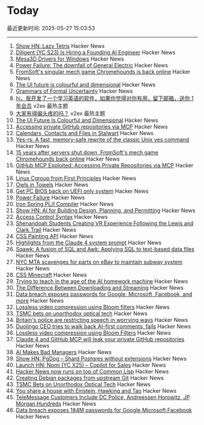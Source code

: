 # Today

最近更新时间: 2025-05-27 15:03:53

--- 
1. [Show HN: Lazy Tetris](https://lazytetris.com/) Hacker News
2. [Diligent (YC S23) Is Hiring a Founding AI Engineer](https://www.ycombinator.com/companies/diligent/jobs/LAdzmYb-founding-ai-engineer) Hacker News
3. [Mesa3D Drivers for Windows](https://github.com/pal1000/mesa-dist-win) Hacker News
4. [Power Failure: The downfall of General Electric](https://www.gwintrob.com/power-failure-review/) Hacker News
5. [FromSoft's singular mech game Chromehounds is back online](https://www.readonlymemo.com/interview-15-years-after-the-servers-shut-down-fromsofts-singular-mech-game-chromehounds-is-back-online/) Hacker News
6. [The UI future is colourful and dimensional](https://www.flarup.email/p/the-future-is-colourful-and-dimensional) Hacker News
7. [Grammars of Formal Uncertainty](https://arxiv.org/abs/2505.20047) Hacker News
8. [hi，我开发了一个学习英语的软件，如果你觉得对你有用，留下邮箱，送你 1 年会员](https://www.v2ex.com/t/1134547) v2ex 最热主题
9. [大家有得偏头疼的吗？](https://www.v2ex.com/t/1134537) v2ex 最热主题
10. [The UI Future Is Colourful and Dimensional](https://www.flarup.email/p/the-future-is-colourful-and-dimensional) Hacker News
11. [Accessing private GitHub repositories via MCP](https://invariantlabs.ai/blog/mcp-github-vulnerability) Hacker News
12. [Calendars, Contacts and Files in Stalwart](https://stalw.art/blog/collaboration/) Hacker News
13. [Yes-rs: A fast, memory-safe rewrite of the classic Unix yes command](https://github.com/jedisct1/yes-rs) Hacker News
14. [15 years after servers shut down, FromSoft's mech game Chromehounds back online](https://www.readonlymemo.com/interview-15-years-after-the-servers-shut-down-fromsofts-singular-mech-game-chromehounds-is-back-online/) Hacker News
15. [GitHub MCP Exploited: Accessing Private Repositories via MCP](https://invariantlabs.ai/blog/mcp-github-vulnerability) Hacker News
16. [Linux Cgroup from First Principles](https://fzakaria.com/2025/05/26/linux-cgroup-from-first-principles) Hacker News
17. [Owls in Towels](https://owlsintowels.org/) Hacker News
18. [Get PC BIOS back on UEFI only system](https://github.com/FlyGoat/csmwrap) Hacker News
19. [Power Failure](https://www.gwintrob.com/power-failure-review/) Hacker News
20. [Iron Spring PL/I Compiler](http://www.iron-spring.com/) Hacker News
21. [Show HN: AI for Building Design, Planning, and Permitting](https://www.spacial.io/) Hacker News
22. [Access Control Syntax](https://journal.stuffwithstuff.com/2025/05/26/access-control-syntax/) Hacker News
23. [Shenandoah Students Creating VR Experience Following the Lewis and Clark Trail](https://www.su.edu/blog/2025/05/21/shenandoah-students-creating-vr-experience-that-follows-the-lewis-and-clark-trail/) Hacker News
24. [CSS Painting API](https://developer.mozilla.org/en-US/docs/Web/API/CSS_Painting_API) Hacker News
25. [Highlights from the Claude 4 system prompt](https://simonwillison.net/2025/May/25/claude-4-system-prompt/) Hacker News
26. [Sqawk: A fusion of SQL and Awk: Applying SQL to text-based data files](https://github.com/jgarzik/sqawk) Hacker News
27. [NYC MTA scavenges for parts on eBay to maintain subway system](https://www.wsj.com/opinion/can-ebay-bargains-keep-new-york-citys-subways-running-mta-infrastructure-substations-3859fb5b) Hacker News
28. [CSS Minecraft](https://benjaminaster.com/css-minecraft/) Hacker News
29. [Trying to teach in the age of the AI homework machine](https://www.solarshades.club/p/dispatch-from-the-trenches-of-the) Hacker News
30. [The Difference Between Downloading and Streaming](https://danq.me/2025/05/26/downloading-vs-streaming/) Hacker News
31. [Data breach exposes passwords for Google, Microsoft, Facebook, and more](https://www.zdnet.com/article/massive-data-breach-exposes-184-million-passwords-for-google-microsoft-facebook-and-more/) Hacker News
32. [Lossless video compression using Bloom filters](https://github.com/ross39/new_bloom_filter_repo/blob/main/README.md) Hacker News
33. [TSMC bets on unorthodox optical tech](https://spectrum.ieee.org/microled-optical-chiplet) Hacker News
34. [Britain's police are restricting speech in worrying ways](https://www.economist.com/britain/2025/05/15/britains-police-are-restricting-speech-in-worrying-ways) Hacker News
35. [Duolingo CEO tries to walk back AI-first comments, fails](https://htxt.co.za/2025/05/duolingo-ceo-tries-to-walk-back-ai-first-comments-fails/) Hacker News
36. [Lossless video compression using Bloom Filters](https://github.com/ross39/new_bloom_filter_repo/blob/main/README.md) Hacker News
37. [Claude 4 and GitHub MCP will leak your private GitHub repositories](https://twitter.com/lbeurerkellner/status/1926991491735429514) Hacker News
38. [AI Makes Bad Managers](https://staysaasy.com/management/2025/05/26/AI-management.html) Hacker News
39. [Show HN: PgDog – Shard Postgres without extensions](https://github.com/pgdogdev/pgdog) Hacker News
40. [Launch HN: Nomi (YC X25) – Copilot for Sales](https://news.ycombinator.com/item?id=44098706) Hacker News
41. [Hacker News now runs on top of Common Lisp](https://lisp-journey.gitlab.io/blog/hacker-news-now-runs-on-top-of-common-lisp/) Hacker News
42. [Creating Debian packages from upstream Git](https://optimizedbyotto.com/post/debian-packaging-from-git/) Hacker News
43. [TSMC Bets on Unorthodox Optical Tech](https://spectrum.ieee.org/microled-optical-chiplet) Hacker News
44. [You share a house with Einstein, Hawking and Tao](https://www.faisalabid.com/p/you-share-a-house-with-einstein-hawking) Hacker News
45. [TeleMessage Customers Include DC Police, Andreessen Horowitz, JP Morgan,Hundreds](https://micahflee.com/telemessage-customers-include-dc-police-andreesen-horowitz-jp-morgan-and-hundreds-more/) Hacker News
46. [Data breach exposes 184M passwords for Google,Microsoft,Facebook](https://www.zdnet.com/article/massive-data-breach-exposes-184-million-passwords-for-google-microsoft-facebook-and-more/) Hacker News
